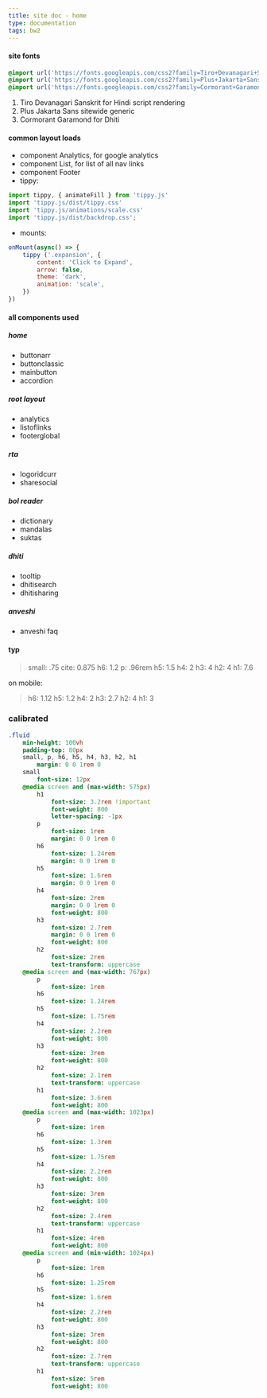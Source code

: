 ```yaml
---
title: site doc - home
type: documentation
tags: bw2
---
```


#### site fonts
```sass
@import url('https://fonts.googleapis.com/css2?family=Tiro+Devanagari+Sanskrit:ital@01&display=swap')
@import url('https://fonts.googleapis.com/css2?family=Plus+Jakarta+Sans:ital,wght@0,200;0,300;0,400;0,500;0,600;0,700;0,800;1,200;1,300;1,400;1,500;1,600;1,700;1,800&display=swap')
@import url('https://fonts.googleapis.com/css2?family=Cormorant+Garamond:ital,wght@0,300;0,400;0,500;0,600;0,700;1,300;1,400;1,500;1,600;1,700&display=swap')
```

1. Tiro Devanagari Sanskrit for Hindi script rendering
2. Plus Jakarta Sans sitewide generic 
3. Cormorant Garamond for Dhiti

#### common layout loads
- component Analytics, for google analytics
- component List, for list of all nav links
- component Footer
- tippy:
```js
import tippy, { animateFill } from 'tippy.js'
import 'tippy.js/dist/tippy.css'
import 'tippy.js/animations/scale.css'
import 'tippy.js/dist/backdrop.css';
```
- mounts:
```js
onMount(async() => {
	tippy ('.expansion', {
		content: 'Click to Expand',
		arrow: false,
		theme: 'dark',
		animation: 'scale',
	})
})
```

#### all components used
##### home
- buttonarr
- buttonclassic
- mainbutton
- accordion
##### root layout
- analytics
- listoflinks
- footerglobal
##### rta
- logoridcurr
- sharesocial
##### bol reader
- dictionary
- mandalas
- suktas
##### dhiti
- tooltip
- dhitisearch
- dhitisharing
##### anveshi
- anveshi faq



#### typ
> small: .75
> cite: 0.875
> h6: 1.2
> p: .96rem
> h5: 1.5
> h4: 2
> h3: 4
> h2: 4
> h1: 7.6

on mobile:
> h6: 1.12
> h5: 1.2
> h4: 2
> h3: 2.7
> h2: 4
> h1: 3


### calibrated
```sass
.fluid
	min-height: 100vh
	padding-top: 80px
	small, p, h6, h5, h4, h3, h2, h1
		margin: 0 0 1rem 0
	small
		font-size: 12px
	@media screen and (max-width: 575px)
		h1
			font-size: 3.2rem !important
			font-weight: 800
			letter-spacing: -1px
		p
			font-size: 1rem
			margin: 0 0 1rem 0
		h6
			font-size: 1.24rem
			margin: 0 0 1rem 0
		h5
			font-size: 1.6rem
			margin: 0 0 1rem 0
		h4
			font-size: 2rem
			margin: 0 0 1rem 0
			font-weight: 800
		h3
			font-size: 2.7rem
			margin: 0 0 1rem 0
			font-weight: 800
		h2
			font-size: 2rem
			text-transform: uppercase
	@media screen and (max-width: 767px)
		p
			font-size: 1rem
		h6
			font-size: 1.24rem
		h5
			font-size: 1.75rem
		h4
			font-size: 2.2rem
			font-weight: 800
		h3
			font-size: 3rem
			font-weight: 800
		h2
			font-size: 2.1rem
			text-transform: uppercase
		h1
			font-size: 3.6rem
			font-weight: 800
	@media screen and (max-width: 1023px)
		p
			font-size: 1rem
		h6
			font-size: 1.3rem	
		h5
			font-size: 1.75rem
		h4
			font-size: 2.2rem
			font-weight: 800
		h3
			font-size: 3rem
			font-weight: 800
		h2
			font-size: 2.4rem
			text-transform: uppercase	
		h1
			font-size: 4rem
			font-weight: 800
	@media screen and (min-width: 1024px)
		p
			font-size: 1rem
		h6
			font-size: 1.25rem
		h5
			font-size: 1.6rem
		h4
			font-size: 2.2rem
			font-weight: 800
		h3
			font-size: 3rem
			font-weight: 800
		h2
			font-size: 2.7rem
			text-transform: uppercase
		h1
			font-size: 5rem
			font-weight: 800
```



